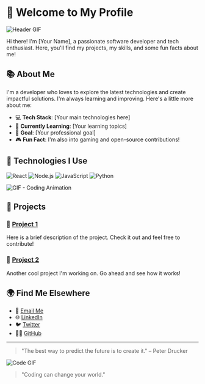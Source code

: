 # 🖤 Welcome to My Profile

![Header GIF](https://media.giphy.com/media/l3vR2AeVVqX7W0tZa/giphy.gif)

Hi there! I'm [Your Name], a passionate software developer and tech enthusiast. Here, you'll find my projects, my skills, and some fun facts about me!

## 📚 About Me

I'm a developer who loves to explore the latest technologies and create impactful solutions. I'm always learning and improving. Here's a little more about me:

- 💻 **Tech Stack**: [Your main technologies here]
- 🌱 **Currently Learning**: [Your learning topics]
- 🚀 **Goal**: [Your professional goal]
- 🎮 **Fun Fact**: I'm also into gaming and open-source contributions!

## 🔧 Technologies I Use

![React](https://img.shields.io/badge/-React-black?style=flat&logo=react&logoColor=61DAFB)
![Node.js](https://img.shields.io/badge/-Node.js-black?style=flat&logo=node.js&logoColor=339933)
![JavaScript](https://img.shields.io/badge/-JavaScript-black?style=flat&logo=javascript&logoColor=F7DF1E)
![Python](https://img.shields.io/badge/-Python-black?style=flat&logo=python&logoColor=306998)

![GIF - Coding Animation](https://media.giphy.com/media/26AOB4m4CFOIhRRAI/giphy.gif)

## 📝 Projects

### 🚀 [Project 1](https://github.com/username/project1)
Here is a brief description of the project. Check it out and feel free to contribute!

### 🌟 [Project 2](https://github.com/username/project2)
Another cool project I'm working on. Go ahead and see how it works!

## 🌍 Find Me Elsewhere

- 📧 [Email Me](mailto:your-email@example.com)
- 🌐 [LinkedIn](https://www.linkedin.com/in/username)
- 🐦 [Twitter](https://twitter.com/username)
- 🧑‍💻 [GitHub](https://github.com/username)

---

> "The best way to predict the future is to create it." – Peter Drucker

![Code GIF](https://media.giphy.com/media/26FLkbuYxEvJvXUmo/giphy.gif)

> "Coding can change your world."

